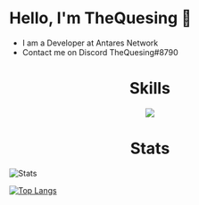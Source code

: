 <h1>Hello, I'm TheQuesing 👋</h1>

- I am a Developer at Antares Network
- Contact me on Discord TheQuesing#8790

<h1 align="center">Skills</h1>
<p align="center">
    <img src="https://skillicons.dev/icons?i=html,css,js,react,python,discord,vscode,github" />
  </a>
</p>

<h1 align="center">Stats</h1>

![Stats](https://github-readme-stats.vercel.app/api?username=thequesing&show_icons=true&theme=tokyonight)


[![Top Langs](https://github-readme-stats.vercel.app/api/top-langs/?username=thequesing&layout=compact)](https://github.com/anuraghazra/github-readme-stats)


